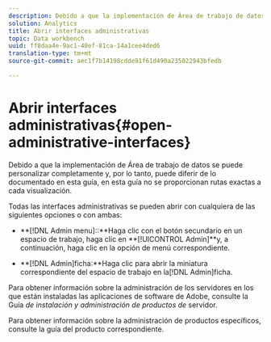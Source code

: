 ```yaml
---
description: Debido a que la implementación de Área de trabajo de datos se puede personalizar completamente y, por lo tanto, puede diferir de lo documentado en esta guía, en esta guía no se proporcionan rutas exactas a cada visualización.
solution: Analytics
title: Abrir interfaces administrativas
topic: Data workbench
uuid: ff8daa4e-9ac1-40ef-81ca-14a1cee4ded6
translation-type: tm+mt
source-git-commit: aec1f7b14198cdde91f61d490a235022943bfedb

---
```



# Abrir interfaces administrativas{#open-administrative-interfaces}

Debido a que la implementación de Área de trabajo de datos se puede personalizar completamente y, por lo tanto, puede diferir de lo documentado en esta guía, en esta guía no se proporcionan rutas exactas a cada visualización.

Todas las interfaces administrativas se pueden abrir con cualquiera de las siguientes opciones o con ambas:

* **[!DNL Admin menu]::**Haga clic con el botón secundario en un espacio de trabajo, haga clic en **[!UICONTROL Admin]**y, a continuación, haga clic en la opción de menú correspondiente.

* **[!DNL Admin]ficha:**Haga clic para abrir la miniatura correspondiente del espacio de trabajo en la[!DNL Admin]ficha.

Para obtener información sobre la administración de los servidores en los que están instaladas las aplicaciones de software de Adobe, consulte la Guía *de instalación y administración de productos de* servidor.

Para obtener información sobre la administración de productos específicos, consulte la guía del producto correspondiente.
